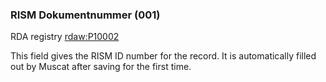 ### RISM Dokumentnummer (001)

RDA registry [rdaw:P10002](http://www.rdaregistry.info/Elements/w/#P10002)

This field gives the RISM ID number for the record. It is automatically filled out by Muscat after saving for the first time.
